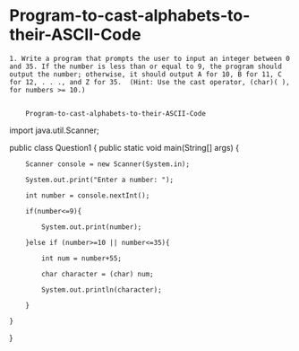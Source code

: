 # Program-to-cast-alphabets-to-their-ASCII-Code
    1. Write a program that prompts the user to input an integer between 0 and 35. If the number is less than or equal to 9, the program should output the number; otherwise, it should output A for 10, B for 11, C for 12, . . ., and Z for 35.  (Hint: Use the cast operator, (char)( ), for numbers >= 10.)


		Program-to-cast-alphabets-to-their-ASCII-Code



import java.util.Scanner;


public class Question1 {
    public static void main(String[] args) {


        Scanner console = new Scanner(System.in);

        System.out.print("Enter a number: ");

        int number = console.nextInt();

        if(number<=9){

            System.out.print(number);

        }else if (number>=10 || number<=35){

            int num = number+55;

            char character = (char) num;

            System.out.println(character);

        }

    }
}
